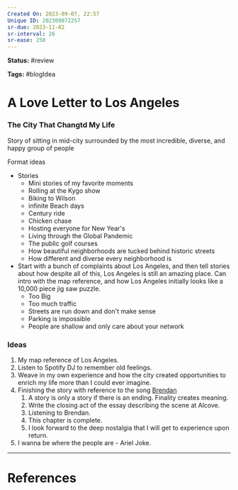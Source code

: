 ```yaml
---
Created On: 2023-09-07, 22:57
Unique ID: 202309072257
sr-due: 2023-11-02
sr-interval: 26
sr-ease: 250
---
```

**Status:** #review 

**Tags:** #blogIdea 

# A Love Letter to Los Angeles

### The City That Changtd My Life

Story of sitting in mid-city surrounded by the most incredible, diverse, and happy group of people 

Format ideas 
- Stories 
	- Mini stories of my favorite moments 
	- Rolling at the Kygo show 
	- Biking to Wilson 
	- infinite Beach days 
	- Century ride 
	- Chicken chase 
	- Hosting everyone for New Year's
	- Living through the Global Pandemic
	- The public golf courses
	- How beautiful neighborhoods are tucked behind historic streets
	- How different and diverse every neighborhood is
- Start with a bunch of complaints about Los Angeles, and then tell stories about how despite all of this, Los Angeles is still an amazing place. Can intro with the map reference, and how Los Angeles initially looks like a 10,000 piece jig saw puzzle. 
	- Too Big
	- Too much traffic                          
	- Streets are run down and don't make sense
	- Parking is impossible
	- People are shallow and only care about your network


### Ideas 
1. My map reference of Los Angeles. 
2. Listen to Spotify DJ to remember old feelings.
3. Weave in my own experience and how the city created opportunities to enrich my life more than I could ever imagine. 
4. Finishing the story with reference to the song [Brendan](https://open.spotify.com/track/4c5OXvgTs4j6YQU6j798RS?si=cc8921f13fcc45a2)
	1. A story is only a story if there is an ending. Finality creates meaning. 
	2. Write the closing act of the essay describing the scene at Alcove. 
	3. Listening to Brendan.
	4. This chapter is complete. 
	5. I look forward to the deep nostalgia that I will get to experience upon return. 
5. I wanna be where the people are - Ariel Joke. 

---
# References
